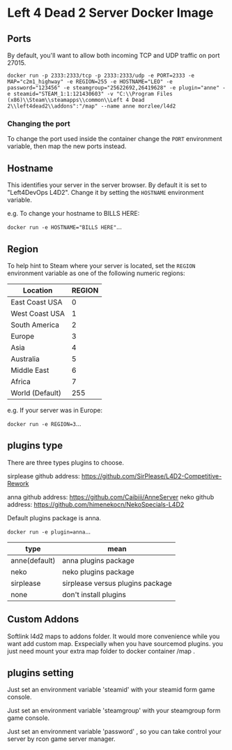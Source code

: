 # Left 4 Dead 2 Server Docker Image

## Ports
By default, you'll want to allow both incoming TCP and UDP traffic on port 27015. 



```
docker run -p 2333:2333/tcp -p 2333:2333/udp -e PORT=2333 -e MAP="c2m1_highway" -e REGION=255 -e HOSTNAME="LEO" -e password="123456" -e steamgroup="25622692,26419628" -e plugin="anne" -e steamid="STEAM_1:1:121430603" -v "C:\\Program Files (x86)\\Steam\\steamapps\\common\\Left 4 Dead 2\\left4dead2\\addons":"/map" --name anne morzlee/l4d2
```



### Changing the port
To change the port used inside the container change the `PORT` environment variable, then map the new ports instead.

## Hostname
This identifies your server in the server browser.  By default it is set to "Left4DevOps L4D2".  Change it by setting the `HOSTNAME` environment variable.

e.g. To change your hostname to BILLS HERE:

`docker run -e HOSTNAME="BILLS HERE"`...

## Region
To help hint to Steam where your server is located, set the `REGION` environment variable as one of the following numeric regions:

| Location        | REGION   |
| --------------- | -------- |
| East Coast USA  | 0        |
| West Coast USA  | 1        |
| South America   | 2        |
| Europe          | 3        |
| Asia            | 4        |
| Australia       | 5        |
| Middle East     | 6        |
| Africa          | 7        |
| World (Default) | 255      |

e.g. If your server was in Europe:

`docker run -e REGION=3`...

## plugins type
There are three types plugins to choose.

sirplease github address: https://github.com/SirPlease/L4D2-Competitive-Rework

anna github address: https://github.com/Caibiii/AnneServer
neko github address: https://github.com/himenekocn/NekoSpecials-L4D2

Default plugins package is anna.

`docker run -e plugin=anna`...

| type          | mean                             |
| ------------- | -------------------------------- |
| anne(default) | anna plugins package             |
| neko          | neko plugins package             |
| sirplease     | sirplease versus plugins package |
| none          | don't install plugins            |

## Custom Addons
Softlink l4d2 maps to addons folder.
It would more convenience while you want add custom map. Exspecially when you have sourcemod plugins.
you just need mount your extra map folder to docker container /map . 

## plugins setting

Just set an environment variable 'steamid' with your steamid form game console.

Just set an environment variable 'steamgroup' with your steamgroup form game console.

Just set an environment variable 'password' , so you can take control your server by rcon game server manager.
